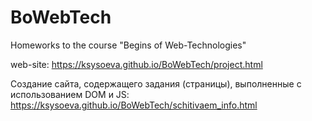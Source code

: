# BoWebTech
Homeworks to the course "Begins of Web-Technologies"

web-site: https://ksysoeva.github.io/BoWebTech/project.html

Создание сайта, содержащего задания (страницы), выполненные с использованием DOM и JS: https://ksysoeva.github.io/BoWebTech/schitivaem_info.html
